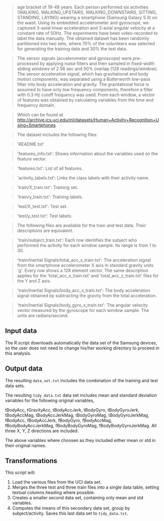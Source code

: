 >age bracket of 19-48 years. Each person performed six activities (WALKING, WALKING_UPSTAIRS, WALKING_DOWNSTAIRS, SITTING, STANDING, LAYING) wearing a smartphone (Samsung Galaxy S II) on the waist. Using its embedded accelerometer and gyroscope, we captured 3-axial linear acceleration and 3-axial angular velocity at a constant rate of 50Hz. The experiments have been video-recorded to label the data manually. The obtained dataset has been randomly partitioned into two sets, where 70% of the volunteers was selected for generating the training data and 30% the test data.

>The sensor signals (accelerometer and gyroscope) were pre-processed by applying noise filters and then sampled in fixed-width sliding windows of 2.56 sec and 50% overlap (128 readings/window). The sensor acceleration signal, which has gravitational and body motion components, was separated using a Butterworth low-pass filter into body acceleration and gravity. The gravitational force is assumed to have only low frequency components, therefore a filter with 0.3 Hz cutoff frequency was used. From each window, a vector of features was obtained by calculating variables from the time and frequency domain.

>Which can be found at http://archive.ics.uci.edu/ml/datasets/Human+Activity+Recognition+Using+Smartphones.

>The dataset includes the following files:

>'README.txt'

>'features_info.txt': Shows information about the variables used on the feature vector.

>'features.txt': List of all features.

>'activity_labels.txt': Links the class labels with their activity name.

>'train/X_train.txt': Training set.

>'train/y_train.txt': Training labels.

>'test/X_test.txt': Test set.

>'test/y_test.txt': Test labels.

>The following files are available for the train and test data. Their descriptions are equivalent.

>'train/subject_train.txt': Each row identifies the subject who performed the activity for each window sample. Its range is from 1 to 30.

>'train/Inertial Signals/total_acc_x_train.txt': The acceleration signal from the smartphone accelerometer X axis in standard gravity units 'g'. Every row shows a 128 element vector. The same description applies for the 'total_acc_x_train.txt' and 'total_acc_z_train.txt' files for the Y and Z axis.

>'train/Inertial Signals/body_acc_x_train.txt': The body acceleration signal obtained by subtracting the gravity from the total acceleration.

>'train/Inertial Signals/body_gyro_x_train.txt': The angular velocity vector measured by the gyroscope for each window sample. The units are radians/second.

## Input data
The R script downloads automatically the data set of the Samsung devices, so the user does not need to change his/her working directory to proceed in this analysis. 

## Output data
The resulting `data_set.txt` includes the combination of the training and test data sets.

The resulting `tidy_data.txt` data set includes mean and standard deviation variables for the following original variables,

tBodyAcc, tGravityAcc, tBodyAccJerk, tBodyGyro, tBodyGyroJerk, tBodyAccMag, tBodyAccJerkMag, tBodyGyroMag, tBodyGyroJerkMag, fBodyAcc, fBodyAccJerk, fBodyGyro, fBodyAccMag, fBodyBodyAccJerkMag, fBodyBodyGyroMag, fBodyBodyGyroJerkMag. All three X, Y, Z directions are included.

The above variables where choosen as they included either mean or std in their original names.

## Transformations

This script will:
1. Load the various files from the UCI data set.
2. Merges the three test and three train files into a single data table, setting textual columns heading where possible.
3. Creates a smaller second data set, containing only mean and std variables.
4. Computes the means of this secondary data set, group by subject/activity.
Saves this last data set to `tidy_data.txt`.
